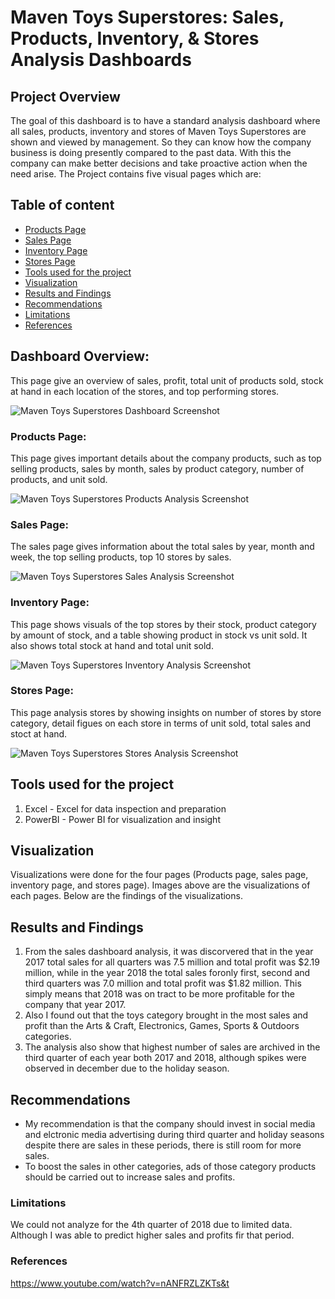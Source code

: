 # Maven Toys Superstores: Sales, Products, Inventory, & Stores Analysis Dashboards


## Project Overview

The goal of this dashboard is to have a standard analysis dashboard where all sales, products, inventory and stores of Maven Toys Superstores are shown and viewed by management. So they can know how the company business is doing presently compared to the past data. With this the company can make better decisions and take proactive action when the need arise. The Project contains five visual pages which are:


## Table of content

- [Products Page](#products-page)
- [Sales Page](#sales-page)
- [Inventory Page](#inventory-page)
- [Stores Page](#stores-page)
- [Tools used for the project](#tools-used-for-the-project)
- [Visualization](#visualization)
- [Results and Findings](#results-and-findings)
- [Recommendations](#recommendations)
- [Limitations](#limitations)
- [References](#references)


## Dashboard Overview:

This page give an overview of sales, profit, total unit of products sold, stock at hand in each location of the stores, and top performing stores.

![Maven Toys Superstores Dashboard Screenshot](https://github.com/user-attachments/assets/cec18421-0bb1-4f8a-9fb3-ac47ebf2356b)


### Products Page: 
This page gives important details about the company products, such as top selling products, sales by month, sales by product category, number of products, and unit sold.

![Maven Toys Superstores Products Analysis Screenshot](https://github.com/user-attachments/assets/b0a73124-a20d-4160-bd52-7719aa9bc56c)


### Sales Page: 

The sales page gives information about the total sales by year, month and week, the top selling products, top 10 stores by sales.

![Maven Toys Superstores Sales Analysis Screenshot](https://github.com/user-attachments/assets/891a1724-5908-4979-82f0-c7c411c93e39)


### Inventory Page: 
This page shows visuals of the top stores by their stock, product category by amount of stock, and a table showing product in stock vs unit sold. It also shows total stock at hand and total unit sold.

![Maven Toys Superstores Inventory Analysis Screenshot](https://github.com/user-attachments/assets/f1e65a3d-c6e9-436a-acc4-568739c8c87a)


### Stores Page: 
This page analysis stores by showing insights on number of stores by store category, detail figues on each store in terms of unit sold, total sales and stoct at hand.

![Maven Toys Superstores Stores Analysis Screenshot](https://github.com/user-attachments/assets/08b773d4-8755-44c5-a734-6c961f6409c1)


## Tools used for the project

1. Excel - Excel for data inspection and preparation
2. PowerBI - Power BI for visualization and insight


## Visualization
Visualizations were done for the four pages (Products page, sales page, inventory page, and stores page). Images above are the visualizations of each pages. Below are the findings of the visualizations.


## Results and Findings

1. From the sales dashboard analysis, it was discorvered that in the year 2017 total sales for all quarters was 7.5 million and total profit was $2.19 million, while in the year 2018 the total sales foronly first, second and third quarters was 7.0 million and total profit was $1.82 million. This simply means that 2018 was on tract to be more profitable for the company that year 2017.
2. Also I found out that the toys category brought in the most sales and profit than the Arts & Craft, Electronics, Games, Sports & Outdoors categories.
3. The analysis also show that highest number of sales are archived in the third quarter of each year both 2017 and 2018, although spikes were observed in december due to the holiday season.


## Recommendations

- My recommendation is that the company should invest in social media and elctronic media advertising during third quarter and holiday seasons despite there are sales in these periods, there is still room for more sales.
- To boost the sales in other categories, ads of those category products should be carried out to increase sales and profits.


### Limitations

We could not analyze for the 4th quarter of 2018 due to limited data. Although I was able to predict higher sales and profits fir that period.


### References

https://www.youtube.com/watch?v=nANFRZLZKTs&t
